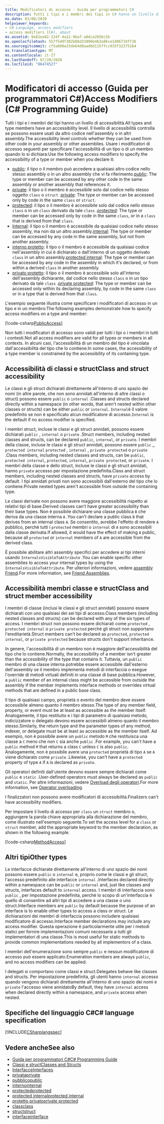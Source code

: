 ```yaml
---
title: Modificatori di accesso - Guida per programmatori C#
description: Tutti i tipi e i membri dei tipi in C# hanno un livello di accessibilità che controlla se possono essere usati da altro codice. Esaminare questo elenco di modificatori di accesso.
ms.date: 03/08/2020
helpviewer_keywords:
- C# Language, access modifiers
- access modifiers [C#], about
ms.assetid: 6e81ee82-224f-4a12-9baf-a0dca2656c5b
ms.openlocfilehash: 557f5d9f302b08d32896b462e86ce1d96710ff36
ms.sourcegitcommit: cf5a800a33de64d0aad6d115ffcc935f32375164
ms.translationtype: MT
ms.contentlocale: it-IT
ms.lasthandoff: 07/20/2020
ms.locfileid: "86474527"
---
```

# <a name="access-modifiers-c-programming-guide"></a><span data-ttu-id="6b445-104">Modificatori di accesso (Guida per programmatori C#)</span><span class="sxs-lookup"><span data-stu-id="6b445-104">Access Modifiers (C# Programming Guide)</span></span>

<span data-ttu-id="6b445-105">Tutti i tipi e i membri dei tipi hanno un livello di accessibilità.</span><span class="sxs-lookup"><span data-stu-id="6b445-105">All types and type members have an accessibility level.</span></span> <span data-ttu-id="6b445-106">Il livello di accessibilità controlla se possono essere usati da altro codice nell'assembly o in altri assembly.</span><span class="sxs-lookup"><span data-stu-id="6b445-106">The accessibility level controls whether they can be used from other code in your assembly or other assemblies.</span></span> <span data-ttu-id="6b445-107">Usare i modificatori di accesso seguenti per specificare l'accessibilità di un tipo o di un membro quando lo si dichiara:</span><span class="sxs-lookup"><span data-stu-id="6b445-107">Use the following access modifiers to specify the accessibility of a type or member when you declare it:</span></span>

- <span data-ttu-id="6b445-108">[public](../../language-reference/keywords/public.md): il tipo o il membro può accedere a qualsiasi altro codice nello stesso assembly o in un altro assembly che vi fa riferimento.</span><span class="sxs-lookup"><span data-stu-id="6b445-108">[public](../../language-reference/keywords/public.md): The type or member can be accessed by any other code in the same assembly or another assembly that references it.</span></span>
- <span data-ttu-id="6b445-109">[private](../../language-reference/keywords/private.md): il tipo o il membro è accessibile solo dal codice nello stesso oggetto `class` o `struct` .</span><span class="sxs-lookup"><span data-stu-id="6b445-109">[private](../../language-reference/keywords/private.md): The type or member can be accessed only by code in the same `class` or `struct`.</span></span>
- <span data-ttu-id="6b445-110">[protected](../../language-reference/keywords/protected.md): il tipo o il membro è accessibile solo dal codice nello stesso `class` o in un `class` derivato da tale `class` .</span><span class="sxs-lookup"><span data-stu-id="6b445-110">[protected](../../language-reference/keywords/protected.md): The type or member can be accessed only by code in the same `class`, or in a `class` that is derived from that `class`.</span></span>
- <span data-ttu-id="6b445-111">[Internal](../../language-reference/keywords/internal.md): il tipo o il membro è accessibile da qualsiasi codice nello stesso assembly, ma non da un altro assembly.</span><span class="sxs-lookup"><span data-stu-id="6b445-111">[internal](../../language-reference/keywords/internal.md): The type or member can be accessed by any code in the same assembly, but not from another assembly.</span></span>
- <span data-ttu-id="6b445-112">[interno protetto](../../language-reference/keywords/protected-internal.md): il tipo o il membro è accessibile da qualsiasi codice nell'assembly in cui è dichiarato o dall'interno di un oggetto derivato `class` in un altro assembly.</span><span class="sxs-lookup"><span data-stu-id="6b445-112">[protected internal](../../language-reference/keywords/protected-internal.md): The type or member can be accessed by any code in the assembly in which it's declared, or from within a derived `class` in another assembly.</span></span>
- <span data-ttu-id="6b445-113">[privato protetto](../../language-reference/keywords/private-protected.md): il tipo o il membro è accessibile solo all'interno dell'assembly dichiarante, dal codice nello stesso `class` o in un tipo derivato da tale `class` .</span><span class="sxs-lookup"><span data-stu-id="6b445-113">[private protected](../../language-reference/keywords/private-protected.md): The type or member can be accessed only within its declaring assembly, by code in the same `class` or in a type that is derived from that `class`.</span></span>

<span data-ttu-id="6b445-114">L'esempio seguente illustra come specificare i modificatori di accesso in un tipo e in un membro:</span><span class="sxs-lookup"><span data-stu-id="6b445-114">The following examples demonstrate how to specify access modifiers on a type and member:</span></span>

[!code-csharp[PublicAccess](~/samples/snippets/csharp/objectoriented/accessmodifiers.cs#PublicAccess)]

<span data-ttu-id="6b445-115">Non tutti i modificatori di accesso sono validi per tutti i tipi o i membri in tutti i contesti.</span><span class="sxs-lookup"><span data-stu-id="6b445-115">Not all access modifiers are valid for all types or members in all contexts.</span></span> <span data-ttu-id="6b445-116">In alcuni casi, l'accessibilità di un membro del tipo è vincolata dall'accessibilità del tipo che lo contiene.</span><span class="sxs-lookup"><span data-stu-id="6b445-116">In some cases, the accessibility of a type member is constrained by the accessibility of its containing type.</span></span>

## <a name="class-and-struct-accessibility"></a><span data-ttu-id="6b445-117">Accessibilità di classi e struct</span><span class="sxs-lookup"><span data-stu-id="6b445-117">Class and struct accessibility</span></span>  

<span data-ttu-id="6b445-118">Le classi e gli struct dichiarati direttamente all'interno di uno spazio dei nomi (in altre parole, che non sono annidati all'interno di altre classi o struct) possono essere `public` o `internal` .</span><span class="sxs-lookup"><span data-stu-id="6b445-118">Classes and structs declared directly within a namespace (in other words, that aren't nested within other classes or structs) can be either `public` or `internal`.</span></span> <span data-ttu-id="6b445-119">`Internal`è il valore predefinito se non è specificato alcun modificatore di accesso.</span><span class="sxs-lookup"><span data-stu-id="6b445-119">`Internal` is the default if no access modifier is specified.</span></span>  

<span data-ttu-id="6b445-120">I membri struct, incluse le classi e gli struct annidati, possono essere dichiarati `public` , `internal` o `private` .</span><span class="sxs-lookup"><span data-stu-id="6b445-120">Struct members, including nested classes and structs, can be declared `public`, `internal`, or `private`.</span></span> <span data-ttu-id="6b445-121">I membri della classe, incluse le classi e gli struct annidati, possono essere `public` ,, `protected internal` `protected` , `internal` , `private protected` o `private` .</span><span class="sxs-lookup"><span data-stu-id="6b445-121">Class members, including nested classes and structs, can be `public`, `protected internal`, `protected`, `internal`, `private protected`, or `private`.</span></span> <span data-ttu-id="6b445-122">I membri della classe e dello struct, incluse le classi e gli struct annidati, hanno `private` accesso per impostazione predefinita.</span><span class="sxs-lookup"><span data-stu-id="6b445-122">Class and struct members,  including nested classes and structs, have `private` access by default.</span></span> <span data-ttu-id="6b445-123">I tipi annidati privati non sono accessibili dall'esterno del tipo che lo contiene.</span><span class="sxs-lookup"><span data-stu-id="6b445-123">Private nested types aren't accessible from outside the containing type.</span></span>

<span data-ttu-id="6b445-124">Le classi derivate non possono avere maggiore accessibilità rispetto ai relativi tipi di base.</span><span class="sxs-lookup"><span data-stu-id="6b445-124">Derived classes can't have greater accessibility than their base types.</span></span> <span data-ttu-id="6b445-125">Non è possibile dichiarare una classe pubblica `B` che deriva da una classe interna `A` .</span><span class="sxs-lookup"><span data-stu-id="6b445-125">You can't declare a public class `B` that derives from an internal class `A`.</span></span> <span data-ttu-id="6b445-126">Se consentito, avrebbe l'effetto di rendere `A` pubblico, perché tutti i `protected` membri o `internal` di `A` sono accessibili dalla classe derivata.</span><span class="sxs-lookup"><span data-stu-id="6b445-126">If allowed, it would have the effect of making `A` public, because all `protected` or `internal` members of `A` are accessible from the derived class.</span></span>

<span data-ttu-id="6b445-127">È possibile abilitare altri assembly specifici per accedere ai tipi interni usando `InternalsVisibleToAttribute` .</span><span class="sxs-lookup"><span data-stu-id="6b445-127">You can enable specific other assemblies to access your internal types by using the `InternalsVisibleToAttribute`.</span></span> <span data-ttu-id="6b445-128">Per ulteriori informazioni, vedere [assembly Friend](../../../standard/assembly/friend.md).</span><span class="sxs-lookup"><span data-stu-id="6b445-128">For more information, see [Friend Assemblies](../../../standard/assembly/friend.md).</span></span>

## <a name="class-and-struct-member-accessibility"></a><span data-ttu-id="6b445-129">Accessibilità membri classe e struct</span><span class="sxs-lookup"><span data-stu-id="6b445-129">Class and struct member accessibility</span></span>  

<span data-ttu-id="6b445-130">I membri di classe (inclusi le classi e gli struct annidati) possono essere dichiarati con uno qualsiasi dei sei tipi di accesso.</span><span class="sxs-lookup"><span data-stu-id="6b445-130">Class members (including nested classes and structs) can be declared with any of the six types of access.</span></span> <span data-ttu-id="6b445-131">I membri struct non possono essere dichiarati come `protected` , `protected internal` o `private protected` perché gli struct non supportano l'ereditarietà.</span><span class="sxs-lookup"><span data-stu-id="6b445-131">Struct members can't be declared as `protected`, `protected internal`, or `private protected` because structs don't support inheritance.</span></span>

<span data-ttu-id="6b445-132">In genere, l'accessibilità di un membro non è maggiore dell'accessibilità del tipo che lo contiene.</span><span class="sxs-lookup"><span data-stu-id="6b445-132">Normally, the accessibility of a member isn't greater than the accessibility of the type that contains it.</span></span> <span data-ttu-id="6b445-133">Tuttavia, un `public` membro di una classe interna potrebbe essere accessibile dall'esterno dell'assembly se il membro implementa metodi di interfaccia o esegue l'override di metodi virtuali definiti in una classe di base pubblica.</span><span class="sxs-lookup"><span data-stu-id="6b445-133">However, a `public` member of an internal class might be accessible from outside the assembly if the member implements interface methods or overrides virtual methods that are defined in a public base class.</span></span>

<span data-ttu-id="6b445-134">Il tipo di qualsiasi campo, proprietà o evento del membro deve essere accessibile almeno quanto il membro stesso.</span><span class="sxs-lookup"><span data-stu-id="6b445-134">The type of any member field, property, or event must be at least as accessible as the member itself.</span></span> <span data-ttu-id="6b445-135">Analogamente, il tipo restituito e i tipi di parametro di qualsiasi metodo, indicizzatore o delegato devono essere accessibili almeno quanto il membro stesso.</span><span class="sxs-lookup"><span data-stu-id="6b445-135">Similarly, the return type and the parameter types of any method, indexer, or delegate must be at least as accessible as the member itself.</span></span> <span data-ttu-id="6b445-136">Ad esempio, non è possibile avere un `public` metodo `M` che restituisca una classe a `C` meno che non `C` sia anche `public` .</span><span class="sxs-lookup"><span data-stu-id="6b445-136">For example, you can't have a `public` method `M` that returns a class `C` unless `C` is also `public`.</span></span> <span data-ttu-id="6b445-137">Analogamente, non è possibile avere una `protected` proprietà di tipo `A` se `A` viene dichiarato come `private` .</span><span class="sxs-lookup"><span data-stu-id="6b445-137">Likewise, you can't have a `protected` property of type `A` if `A` is declared as `private`.</span></span>

<span data-ttu-id="6b445-138">Gli operatori definiti dall'utente devono essere sempre dichiarati come `public` e `static` .</span><span class="sxs-lookup"><span data-stu-id="6b445-138">User-defined operators must always be declared as `public` and `static`.</span></span> <span data-ttu-id="6b445-139">Per altre informazioni, vedere [Overload degli operatori](../../language-reference/operators/operator-overloading.md).</span><span class="sxs-lookup"><span data-stu-id="6b445-139">For more information, see [Operator overloading](../../language-reference/operators/operator-overloading.md).</span></span>

<span data-ttu-id="6b445-140">I finalizzatori non possono avere modificatori di accessibilità.</span><span class="sxs-lookup"><span data-stu-id="6b445-140">Finalizers can't have accessibility modifiers.</span></span>

<span data-ttu-id="6b445-141">Per impostare il livello di accesso per `class` un `struct` membro o, aggiungere la parola chiave appropriata alla dichiarazione del membro, come illustrato nell'esempio seguente.</span><span class="sxs-lookup"><span data-stu-id="6b445-141">To set the access level for a `class` or `struct` member, add the appropriate keyword to the member declaration, as shown in the following example.</span></span>

[!code-csharp[MethodAccess](~/samples/snippets/csharp/objectoriented/accessmodifiers.cs#MethodAccess)]

## <a name="other-types"></a><span data-ttu-id="6b445-142">Altri tipi</span><span class="sxs-lookup"><span data-stu-id="6b445-142">Other types</span></span>

<span data-ttu-id="6b445-143">Le interfacce dichiarate direttamente all'interno di uno spazio dei nomi possono essere `public` o `internal` e, proprio come le classi e gli struct, l'accesso predefinito alle interfacce `internal` .</span><span class="sxs-lookup"><span data-stu-id="6b445-143">Interfaces declared directly within a namespace can be `public` or `internal` and, just like classes and structs, interfaces default to `internal` access.</span></span> <span data-ttu-id="6b445-144">I membri di interfaccia sono `public` , per impostazione predefinita, perché lo scopo di un'interfaccia è quello di consentire ad altri tipi di accedere a una classe o uno struct.</span><span class="sxs-lookup"><span data-stu-id="6b445-144">Interface members are `public` by default because the purpose of an interface is to enable other types to access a class or struct.</span></span> <span data-ttu-id="6b445-145">Le dichiarazioni dei membri di interfaccia possono includere qualsiasi modificatore di accesso.</span><span class="sxs-lookup"><span data-stu-id="6b445-145">Interface member declarations may include any access modifier.</span></span> <span data-ttu-id="6b445-146">Questa operazione è particolarmente utile per i metodi statici per fornire implementazioni comuni necessarie a tutti gli implementatori di una classe.</span><span class="sxs-lookup"><span data-stu-id="6b445-146">This is most useful for static methods to provide common implementations needed by all implementors of a class.</span></span>

<span data-ttu-id="6b445-147">I membri dell'enumerazione sono sempre `public` e nessun modificatore di accesso può essere applicato.</span><span class="sxs-lookup"><span data-stu-id="6b445-147">Enumeration members are always `public`, and no access modifiers can be applied.</span></span>

<span data-ttu-id="6b445-148">I delegati si comportano come classi e struct.</span><span class="sxs-lookup"><span data-stu-id="6b445-148">Delegates behave like classes and structs.</span></span> <span data-ttu-id="6b445-149">Per impostazione predefinita, gli utenti hanno `internal` accesso quando vengono dichiarati direttamente all'interno di uno spazio dei nomi e `private` l'accesso viene annidato</span><span class="sxs-lookup"><span data-stu-id="6b445-149">By default, they have `internal` access when declared directly within a namespace, and `private` access when nested.</span></span>

## <a name="c-language-specification"></a><span data-ttu-id="6b445-150">Specifiche del linguaggio C#</span><span class="sxs-lookup"><span data-stu-id="6b445-150">C# language specification</span></span>

[!INCLUDE[CSharplangspec](~/includes/csharplangspec-md.md)]  

## <a name="see-also"></a><span data-ttu-id="6b445-151">Vedere anche</span><span class="sxs-lookup"><span data-stu-id="6b445-151">See also</span></span>

- [<span data-ttu-id="6b445-152">Guida per programmatori C#</span><span class="sxs-lookup"><span data-stu-id="6b445-152">C# Programming Guide</span></span>](../index.md)
- [<span data-ttu-id="6b445-153">Classi e struct</span><span class="sxs-lookup"><span data-stu-id="6b445-153">Classes and Structs</span></span>](./index.md)
- [<span data-ttu-id="6b445-154">Interfacce</span><span class="sxs-lookup"><span data-stu-id="6b445-154">Interfaces</span></span>](../interfaces/index.md)
- [<span data-ttu-id="6b445-155">privata</span><span class="sxs-lookup"><span data-stu-id="6b445-155">private</span></span>](../../language-reference/keywords/private.md)
- [<span data-ttu-id="6b445-156">pubblico</span><span class="sxs-lookup"><span data-stu-id="6b445-156">public</span></span>](../../language-reference/keywords/public.md)
- [<span data-ttu-id="6b445-157">interno</span><span class="sxs-lookup"><span data-stu-id="6b445-157">internal</span></span>](../../language-reference/keywords/internal.md)
- [<span data-ttu-id="6b445-158">protected</span><span class="sxs-lookup"><span data-stu-id="6b445-158">protected</span></span>](../../language-reference/keywords/protected.md)
- [<span data-ttu-id="6b445-159">protected internal</span><span class="sxs-lookup"><span data-stu-id="6b445-159">protected internal</span></span>](../../language-reference/keywords/protected-internal.md)
- [<span data-ttu-id="6b445-160">protetto privato</span><span class="sxs-lookup"><span data-stu-id="6b445-160">private protected</span></span>](../../language-reference/keywords/private-protected.md)
- [<span data-ttu-id="6b445-161">class</span><span class="sxs-lookup"><span data-stu-id="6b445-161">class</span></span>](../../language-reference/keywords/class.md)
- [<span data-ttu-id="6b445-162">struct</span><span class="sxs-lookup"><span data-stu-id="6b445-162">struct</span></span>](../../language-reference/builtin-types/struct.md)
- [<span data-ttu-id="6b445-163">interface</span><span class="sxs-lookup"><span data-stu-id="6b445-163">interface</span></span>](../../language-reference/keywords/interface.md)
